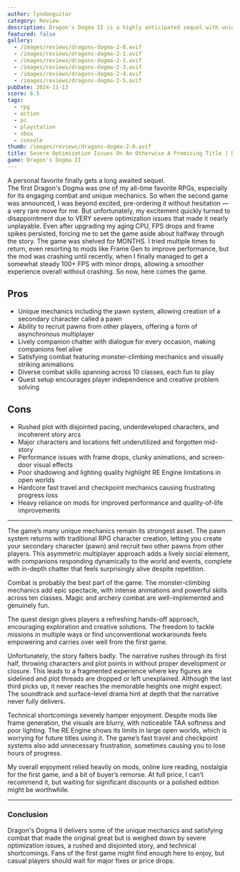 ```yaml
---
author: lyndonguitar
category: Review
description: Dragon's Dogma II is a highly anticipated sequel with unique party and combat mechanics but suffers from severe optimization issues, rushed story pacing, and technical drawbacks.
featured: false
gallery:
  - /images/reviews/dragons-dogma-2-0.avif
  - /images/reviews/dragons-dogma-2-1.avif
  - /images/reviews/dragons-dogma-2-2.avif
  - /images/reviews/dragons-dogma-2-3.avif
  - /images/reviews/dragons-dogma-2-4.avif
  - /images/reviews/dragons-dogma-2-5.avif
pubDate: 2024-11-13
score: 6.5
tags:
  - rpg
  - action
  - pc
  - playstation
  - xbox
  - console
thumb: /images/reviews/dragons-dogma-2-0.avif
title: Severe Optimization Issues On An Otherwise A Promising Title | Dragon's Dogma II Review
game: Dragon's Dogma II
---
```


A personal favorite finally gets a long awaited sequel.  
The first Dragon's Dogma was one of my all-time favorite RPGs, especially for its engaging combat and unique mechanics. So when the second game was announced, I was beyond excited, pre-ordering it without hesitation — a very rare move for me. But unfortunately, my excitement quickly turned to disappointment due to VERY severe optimization issues that made it nearly unplayable. Even after upgrading my aging CPU, FPS drops and frame spikes persisted, forcing me to set the game aside about halfway through the story. The game was shelved for MONTHS. I tried multiple times to return, even resorting to mods like Frame Gen to improve performance, but the mod was crashing until recently, when I finally managed to get a somewhat steady 100+ FPS with minor drops, allowing a smoother experience overall without crashing. So now, here comes the game.

## Pros
- Unique mechanics including the pawn system, allowing creation of a secondary character called a pawn  
- Ability to recruit pawns from other players, offering a form of asynchronous multiplayer  
- Lively companion chatter with dialogue for every occasion, making companions feel alive  
- Satisfying combat featuring monster-climbing mechanics and visually striking animations  
- Diverse combat skills spanning across 10 classes, each fun to play  
- Quest setup encourages player independence and creative problem solving  

## Cons
- Rushed plot with disjointed pacing, underdeveloped characters, and incoherent story arcs  
- Major characters and locations felt underutilized and forgotten mid-story  
- Performance issues with frame drops, clunky animations, and screen-door visual effects  
- Poor shadowing and lighting quality highlight RE Engine limitations in open worlds  
- Hardcore fast travel and checkpoint mechanics causing frustrating progress loss  
- Heavy reliance on mods for improved performance and quality-of-life improvements  

---

The game’s many unique mechanics remain its strongest asset. The pawn system returns with traditional RPG character creation, letting you create your secondary character (pawn) and recruit two other pawns from other players. This asymmetric multiplayer approach adds a lively social element, with companions responding dynamically to the world and events, complete with in-depth chatter that feels surprisingly alive despite repetition.

Combat is probably the best part of the game. The monster-climbing mechanics add epic spectacle, with intense animations and powerful skills across ten classes. Magic and archery combat are well-implemented and genuinely fun.

The quest design gives players a refreshing hands-off approach, encouraging exploration and creative solutions. The freedom to tackle missions in multiple ways or find unconventional workarounds feels empowering and carries over well from the first game.

Unfortunately, the story falters badly. The narrative rushes through its first half, throwing characters and plot points in without proper development or closure. This leads to a fragmented experience where key figures are sidelined and plot threads are dropped or left unexplained. Although the last third picks up, it never reaches the memorable heights one might expect. The soundtrack and surface-level drama hint at depth that the narrative never fully delivers.

Technical shortcomings severely hamper enjoyment. Despite mods like frame generation, the visuals are blurry, with noticeable TAA softness and poor lighting. The RE Engine shows its limits in large open worlds, which is worrying for future titles using it. The game’s fast travel and checkpoint systems also add unnecessary frustration, sometimes causing you to lose hours of progress.

My overall enjoyment relied heavily on mods, online lore reading, nostalgia for the first game, and a bit of buyer’s remorse. At full price, I can’t recommend it, but waiting for significant discounts or a polished edition might be worthwhile.

---

### Conclusion

Dragon's Dogma II delivers some of the unique mechanics and satisfying combat that made the original great but is weighed down by severe optimization issues, a rushed and disjointed story, and technical shortcomings. Fans of the first game might find enough here to enjoy, but casual players should wait for major fixes or price drops.

